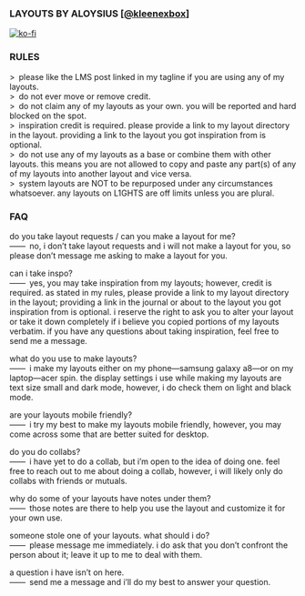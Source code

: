 ### LAYOUTS BY ALOYSIUS [[@kleenexbox](https://www.quotev.com/kleenexbox)]

[![ko-fi](https://ko-fi.com/img/githubbutton_sm.svg)](https://ko-fi.com/Q5Q7FDUQR)

### RULES
\> please like the LMS post linked in my tagline if you are using any of my layouts.  
\> do not ever move or remove credit.  
\> do not claim any of my layouts as your own. you will be reported and hard blocked on the spot.  
\> inspiration credit is required. please provide a link to my layout directory in the layout. providing a link to the layout you got inspiration from is optional.  
\> do not use any of my layouts as a base or combine them with other layouts. this means you are not allowed to copy and paste any part(s) of any of my layouts into another layout and vice versa.  
\> system layouts are NOT to be repurposed under any circumstances whatsoever. any layouts on L1GHTS are off limits unless you are plural.  

### FAQ
do you take layout requests / can you make a layout for me?  
—— no, i don’t take layout requests and i will not make a layout for you, so please don’t message me asking to make a layout for you.

can i take inspo?  
—— yes, you may take inspiration from my layouts; however, credit is required. as stated in my rules, please provide a link to my layout directory in the layout; providing a link in the journal or about to the layout you got inspiration from is optional. i reserve the right to ask you to alter your layout or take it down completely if i believe you copied portions of my layouts verbatim. if you have any questions about taking inspiration, feel free to send me a message.

what do you use to make layouts?  
—— i make my layouts either on my phone—samsung galaxy a8—or on my laptop—acer spin. the display settings i use while making my layouts are text size small and dark mode, however, i do check them on light and black mode.

are your layouts mobile friendly?  
—— i try my best to make my layouts mobile friendly, however, you may come across some that are better suited for desktop.

do you do collabs?  
—— i have yet to do a collab, but i’m open to the idea of doing one. feel free to reach out to me about doing a collab, however, i will likely only do collabs with friends or mutuals.

why do some of your layouts have notes under them?  
—— those notes are there to help you use the layout and customize it for your own use.

someone stole one of your layouts. what should i do?  
—— please message me immediately. i do ask that you don’t confront the person about it; leave it up to me to deal with them.

a question i have isn’t on here.  
—— send me a message and i’ll do my best to answer your question.
